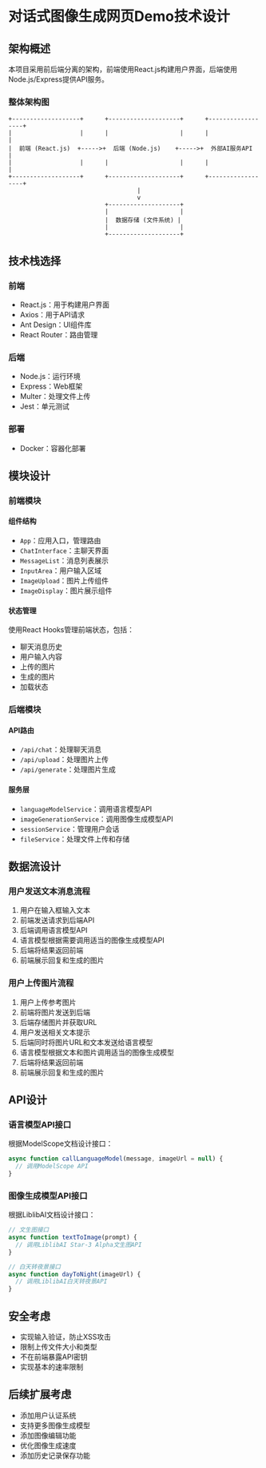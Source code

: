 # 对话式图像生成网页Demo技术设计

## 架构概述

本项目采用前后端分离的架构，前端使用React.js构建用户界面，后端使用Node.js/Express提供API服务。

### 整体架构图

```
+-------------------+      +--------------------+      +------------------+
|                   |      |                    |      |                  |
|  前端 (React.js)  +----->+  后端 (Node.js)    +----->+  外部AI服务API   |
|                   |      |                    |      |                  |
+-------------------+      +--------------------+      +------------------+
                                    |
                                    v
                           +--------------------+
                           |                    |
                           |  数据存储 (文件系统) |
                           |                    |
                           +--------------------+
```

## 技术栈选择

### 前端
- React.js：用于构建用户界面
- Axios：用于API请求
- Ant Design：UI组件库
- React Router：路由管理

### 后端
- Node.js：运行环境
- Express：Web框架
- Multer：处理文件上传
- Jest：单元测试

### 部署
- Docker：容器化部署

## 模块设计

### 前端模块

#### 组件结构
- `App`：应用入口，管理路由
- `ChatInterface`：主聊天界面
- `MessageList`：消息列表展示
- `InputArea`：用户输入区域
- `ImageUpload`：图片上传组件
- `ImageDisplay`：图片展示组件

#### 状态管理
使用React Hooks管理前端状态，包括：
- 聊天消息历史
- 用户输入内容
- 上传的图片
- 生成的图片
- 加载状态

### 后端模块

#### API路由
- `/api/chat`：处理聊天消息
- `/api/upload`：处理图片上传
- `/api/generate`：处理图片生成

#### 服务层
- `languageModelService`：调用语言模型API
- `imageGenerationService`：调用图像生成模型API
- `sessionService`：管理用户会话
- `fileService`：处理文件上传和存储

## 数据流设计

### 用户发送文本消息流程
1. 用户在输入框输入文本
2. 前端发送请求到后端API
3. 后端调用语言模型API
4. 语言模型根据需要调用适当的图像生成模型API
5. 后端将结果返回前端
6. 前端展示回复和生成的图片

### 用户上传图片流程
1. 用户上传参考图片
2. 前端将图片发送到后端
3. 后端存储图片并获取URL
4. 用户发送相关文本提示
5. 后端同时将图片URL和文本发送给语言模型
6. 语言模型根据文本和图片调用适当的图像生成模型
7. 后端将结果返回前端
8. 前端展示回复和生成的图片

## API设计

### 语言模型API接口
根据ModelScope文档设计接口：
```javascript
async function callLanguageModel(message, imageUrl = null) {
  // 调用ModelScope API
}
```

### 图像生成模型API接口
根据LiblibAI文档设计接口：
```javascript
// 文生图接口
async function textToImage(prompt) {
  // 调用LiblibAI Star-3 Alpha文生图API
}

// 白天转夜景接口
async function dayToNight(imageUrl) {
  // 调用LiblibAI白天转夜景API
}
```

## 安全考虑
- 实现输入验证，防止XSS攻击
- 限制上传文件大小和类型
- 不在前端暴露API密钥
- 实现基本的速率限制

## 后续扩展考虑
- 添加用户认证系统
- 支持更多图像生成模型
- 添加图像编辑功能
- 优化图像生成速度
- 添加历史记录保存功能
